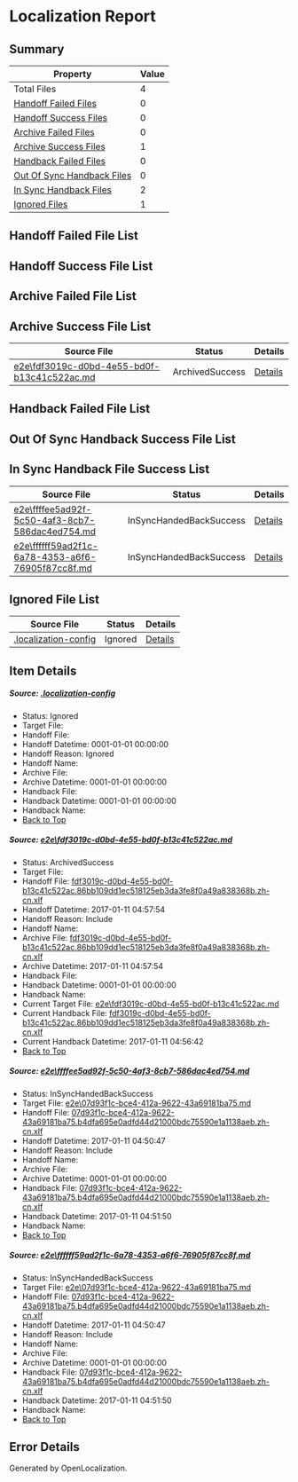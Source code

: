 # <a name='report-top'></a> Localization Report

## Summary
 Property | Value 
 -------- | ----- 
 Total Files | 4
[ Handoff Failed Files ](#handoff-failed-list)| 0
[ Handoff Success Files ](#handoff-success-list)| 0
[ Archive Failed Files ](#archive-failed-list)| 0
[ Archive Success Files ](#archive-success-list)| 1
[ Handback Failed Files ](#handback-failed-list)| 0
[ Out Of Sync Handback Files ](#outofsync-handback-success-list)| 0
[ In Sync Handback Files ](#insync-handback-success-list)| 2
[ Ignored Files ](#ignored-list)| 1

## <a name='handoff-failed-list'></a> Handoff Failed File List

## <a name='handoff-success-list'></a> Handoff Success File List

## <a name='archive-failed-list'></a> Archive Failed File List

## <a name='archive-success-list'></a> Archive Success File List
 Source File | Status | Details 
 ----------- | ------ | ------- 
 [e2e\fdf3019c-d0bd-4e55-bd0f-b13c41c522ac.md](https://github.com/OpenLocalizationTestOrg/ol-test0/blob/d7852c1b7199ce00bf107cc729a2ba27e846ff74/e2e/fdf3019c-d0bd-4e55-bd0f-b13c41c522ac.md) | ArchivedSuccess | [Details](#5ed01570f632e5e90da6a46a146802d504da89981)

## <a name='handback-failed-list'></a> Handback Failed File List

## <a name='outofsync-handback-success-list'></a> Out Of Sync Handback Success File List

## <a name='insync-handback-success-list'></a> In Sync Handback File Success List
 Source File | Status | Details 
 ----------- | ------ | ------- 
 [e2e\ffffee5ad92f-5c50-4af3-8cb7-586dac4ed754.md](https://github.com/OpenLocalizationTestOrg/ol-test0/blob/bc012a7e3c9fc18125afbde5b88e68a36b590b94/e2e/ffffee5ad92f-5c50-4af3-8cb7-586dac4ed754.md) | InSyncHandedBackSuccess | [Details](#f524aa6b9be6427c29226264ebe2e74c47196f8f2)
 [e2e\ffffff59ad2f1c-6a78-4353-a6f6-76905f87cc8f.md](https://github.com/OpenLocalizationTestOrg/ol-test0/blob/d7852c1b7199ce00bf107cc729a2ba27e846ff74/e2e/ffffff59ad2f1c-6a78-4353-a6f6-76905f87cc8f.md) | InSyncHandedBackSuccess | [Details](#f524aa6b9be6427c29226264ebe2e74c47196f8f3)

## <a name='ignored-list'></a> Ignored File List
 Source File | Status | Details 
 ----------- | ------ | ------- 
 [.localization-config](https://github.com/OpenLocalizationTestOrg/ol-test0/blob/d7852c1b7199ce00bf107cc729a2ba27e846ff74/.localization-config) | Ignored | [Details](#cb0632cf59c1387fc1742bfb9fa3c47f87e2e5c90)

## Item Details
##### <a name='cb0632cf59c1387fc1742bfb9fa3c47f87e2e5c90'></a> Source: [.localization-config](https://github.com/OpenLocalizationTestOrg/ol-test0/blob/d7852c1b7199ce00bf107cc729a2ba27e846ff74/.localization-config)
* Status: Ignored
* Target File: 
* Handoff File: 
* Handoff Datetime: 0001-01-01 00:00:00
* Handoff Reason: Ignored
* Handoff Name: 
* Archive File: 
* Archive Datetime: 0001-01-01 00:00:00
* Handback File: 
* Handback Datetime: 0001-01-01 00:00:00
* Handback Name: 
* [Back to Top](#report-top)

##### <a name='5ed01570f632e5e90da6a46a146802d504da89981'></a> Source: [e2e\fdf3019c-d0bd-4e55-bd0f-b13c41c522ac.md](https://github.com/OpenLocalizationTestOrg/ol-test0/blob/d7852c1b7199ce00bf107cc729a2ba27e846ff74/e2e/fdf3019c-d0bd-4e55-bd0f-b13c41c522ac.md)
* Status: ArchivedSuccess
* Target File: 
* Handoff File: [fdf3019c-d0bd-4e55-bd0f-b13c41c522ac.86bb109dd1ec518125eb3da3fe8f0a49a838368b.zh-cn.xlf](https://github.com/OpenLocalizationTestOrg/ol-test0-handoff/blob/8a34b3d3edfad31efae30a649341e3b2cd973d50/ol-handoff/OpenLocalizationTestOrg/ol-test0-zhcn/shujia/ht/fdf3019c-d0bd-4e55-bd0f-b13c41c522ac.86bb109dd1ec518125eb3da3fe8f0a49a838368b.zh-cn.xlf)
* Handoff Datetime: 2017-01-11 04:57:54
* Handoff Reason: Include
* Handoff Name: 
* Archive File: [fdf3019c-d0bd-4e55-bd0f-b13c41c522ac.86bb109dd1ec518125eb3da3fe8f0a49a838368b.zh-cn.xlf](https://github.com/OpenLocalizationTestOrg/ol-test0-handoff/blob/6cfd05ec7e090145ef4f0e788a5d066e3a9476a6/ol-archive/OpenLocalizationTestOrg/ol-test0-zhcn/shujia/ht/fdf3019c-d0bd-4e55-bd0f-b13c41c522ac.86bb109dd1ec518125eb3da3fe8f0a49a838368b.zh-cn.xlf)
* Archive Datetime: 2017-01-11 04:57:54
* Handback File: 
* Handback Datetime: 0001-01-01 00:00:00
* Handback Name: 
* Current Target File: [e2e\fdf3019c-d0bd-4e55-bd0f-b13c41c522ac.md](https://github.com/OpenLocalizationTestOrg/ol-test0-zhcn/blob/2ffdbf6d57da31ab007e63f3cc5fed67bc8508df/e2e/fdf3019c-d0bd-4e55-bd0f-b13c41c522ac.md)
* Current Handback File: [fdf3019c-d0bd-4e55-bd0f-b13c41c522ac.86bb109dd1ec518125eb3da3fe8f0a49a838368b.zh-cn.xlf](https://github.com/OpenLocalizationTestOrg/ol-test0-handback/blob/2ce7231f36674435e75a95dabfacbf737f75f376/ol-handback/OpenLocalizationTestOrg/ol-test0-zhcn/shujia/ht/fdf3019c-d0bd-4e55-bd0f-b13c41c522ac.86bb109dd1ec518125eb3da3fe8f0a49a838368b.zh-cn.xlf)
* Current Handback Datetime: 2017-01-11 04:56:42
* [Back to Top](#report-top)

##### <a name='f524aa6b9be6427c29226264ebe2e74c47196f8f2'></a> Source: [e2e\ffffee5ad92f-5c50-4af3-8cb7-586dac4ed754.md](https://github.com/OpenLocalizationTestOrg/ol-test0/blob/bc012a7e3c9fc18125afbde5b88e68a36b590b94/e2e/ffffee5ad92f-5c50-4af3-8cb7-586dac4ed754.md)
* Status: InSyncHandedBackSuccess
* Target File: [e2e\07d93f1c-bce4-412a-9622-43a69181ba75.md](https://github.com/OpenLocalizationTestOrg/ol-test0-zhcn/blob/a2411b29aa5218f9ac5fd2f18be7b7a151775ece/e2e/07d93f1c-bce4-412a-9622-43a69181ba75.md)
* Handoff File: [07d93f1c-bce4-412a-9622-43a69181ba75.b4dfa695e0adfd44d21000bdc75590e1a1138aeb.zh-cn.xlf](https://github.com/OpenLocalizationTestOrg/ol-test0-handoff/blob/39a984036feed9ee1c58e7a5af1a85e0c287643d/ol-handoff/OpenLocalizationTestOrg/ol-test0-zhcn/shujia/ht/07d93f1c-bce4-412a-9622-43a69181ba75.b4dfa695e0adfd44d21000bdc75590e1a1138aeb.zh-cn.xlf)
* Handoff Datetime: 2017-01-11 04:50:47
* Handoff Reason: Include
* Handoff Name: 
* Archive File: 
* Archive Datetime: 0001-01-01 00:00:00
* Handback File: [07d93f1c-bce4-412a-9622-43a69181ba75.b4dfa695e0adfd44d21000bdc75590e1a1138aeb.zh-cn.xlf](https://github.com/OpenLocalizationTestOrg/ol-test0-handback/blob/e54aa122aa1f20fe88b42145ec5df146df895e9a/ol-handback/OpenLocalizationTestOrg/ol-test0-zhcn/shujia/ht/07d93f1c-bce4-412a-9622-43a69181ba75.b4dfa695e0adfd44d21000bdc75590e1a1138aeb.zh-cn.xlf)
* Handback Datetime: 2017-01-11 04:51:50
* Handback Name: 
* [Back to Top](#report-top)

##### <a name='f524aa6b9be6427c29226264ebe2e74c47196f8f3'></a> Source: [e2e\ffffff59ad2f1c-6a78-4353-a6f6-76905f87cc8f.md](https://github.com/OpenLocalizationTestOrg/ol-test0/blob/d7852c1b7199ce00bf107cc729a2ba27e846ff74/e2e/ffffff59ad2f1c-6a78-4353-a6f6-76905f87cc8f.md)
* Status: InSyncHandedBackSuccess
* Target File: [e2e\07d93f1c-bce4-412a-9622-43a69181ba75.md](https://github.com/OpenLocalizationTestOrg/ol-test0-zhcn/blob/a2411b29aa5218f9ac5fd2f18be7b7a151775ece/e2e/07d93f1c-bce4-412a-9622-43a69181ba75.md)
* Handoff File: [07d93f1c-bce4-412a-9622-43a69181ba75.b4dfa695e0adfd44d21000bdc75590e1a1138aeb.zh-cn.xlf](https://github.com/OpenLocalizationTestOrg/ol-test0-handoff/blob/39a984036feed9ee1c58e7a5af1a85e0c287643d/ol-handoff/OpenLocalizationTestOrg/ol-test0-zhcn/shujia/ht/07d93f1c-bce4-412a-9622-43a69181ba75.b4dfa695e0adfd44d21000bdc75590e1a1138aeb.zh-cn.xlf)
* Handoff Datetime: 2017-01-11 04:50:47
* Handoff Reason: Include
* Handoff Name: 
* Archive File: 
* Archive Datetime: 0001-01-01 00:00:00
* Handback File: [07d93f1c-bce4-412a-9622-43a69181ba75.b4dfa695e0adfd44d21000bdc75590e1a1138aeb.zh-cn.xlf](https://github.com/OpenLocalizationTestOrg/ol-test0-handback/blob/e54aa122aa1f20fe88b42145ec5df146df895e9a/ol-handback/OpenLocalizationTestOrg/ol-test0-zhcn/shujia/ht/07d93f1c-bce4-412a-9622-43a69181ba75.b4dfa695e0adfd44d21000bdc75590e1a1138aeb.zh-cn.xlf)
* Handback Datetime: 2017-01-11 04:51:50
* Handback Name: 
* [Back to Top](#report-top)


## Error Details

Generated by OpenLocalization.
